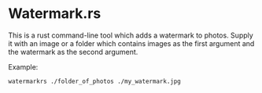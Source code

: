 # Watermark.rs

This is a rust command-line tool which adds a watermark to photos. Supply it with an image or a folder which contains images as the first argument and the watermark as the second argument.

Example:

 `watermarkrs ./folder_of_photos ./my_watermark.jpg`